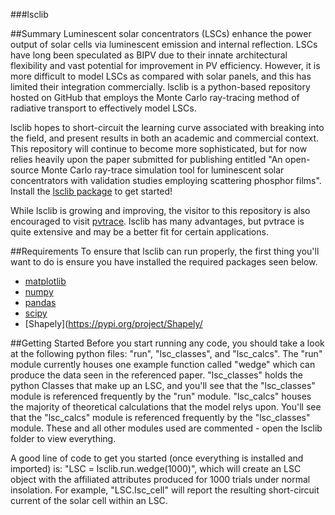 ###lsclib

##Summary 
Luminescent solar concentrators (LSCs) enhance the power output of solar cells via luminescent emission and internal reflection.
LSCs have long been speculated as BIPV due to their innate architectural flexibility and vast potential for improvement in PV efficiency.
However, it is more difficult to model LSCs as compared with solar panels, and this has limited their integration commercially. lsclib
is a python-based repository hosted on GitHub that employs the Monte Carlo ray-tracing method of radiative transport to effectively model LSCs.

lsclib hopes to short-circuit the learning curve associated with breaking into the field, and present results in both an academic and
commercial context. This repository will continue to become more sophisticated, but for now relies heavily upon the paper submitted for publishing
entitled "An open-source Monte Carlo ray-trace simulation tool for luminescent solar concentrators with validation studies employing scattering phosphor films".
Install the [lsclib package](https://pypi.org/project/lsclib/) to get started!

While lsclib is growing and improving, the visitor to this repository is also encouraged to visit [pvtrace](https://github.com/danieljfarrell/pvtrace). 
lsclib has many advantages, but pvtrace is quite extensive and may be a better fit for certain applications.
	
##Requirements
To ensure that lsclib can run properly, the first thing you'll want to do is ensure you have installed the required packages seen below.
- [matplotlib](https://pypi.org/project/matplotlib/)
- [numpy](https://pypi.org/project/numpy/)
- [pandas](https://pypi.org/project/pandas/)
- [scipy](https://pypi.org/project/scipy/)
- [Shapely](https://pypi.org/project/Shapely/

##Getting Started
Before you start running any code, you should take a look at the following python files: "run", "lsc_classes", and "lsc_calcs". The "run" module currently houses
one example function called "wedge" which can produce the data seen in the referenced paper. "lsc_classes" holds the python Classes that make up an LSC, and you'll
see that the "lsc_classes" module is referenced frequently by the "run" module. "lsc_calcs" houses the majority of theoretical calculations that the model relys upon.
You'll see that the "lsc_calcs" module is referenced frequently by the "lsc_classes" module. These and all other modules used are commented - open the lsclib folder
to view everything.

A good line of code to get you started (once everything is installed and imported) is: "LSC = lsclib.run.wedge(1000)", which will create an LSC object with the affiliated
attributes produced for 1000 trials under normal insolation. For example, "LSC.Isc_cell" will report the resulting short-circuit current of the solar cell within an LSC.